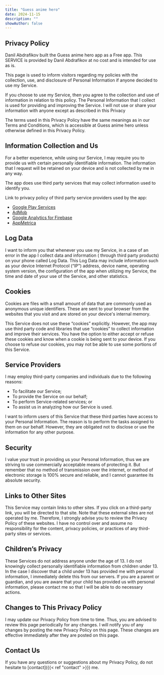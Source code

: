 ```yaml
---
title: "Guess anime hero"
date: 2024-11-15
description: ""
showAuthor: false
---
```


## Privacy Policy

Danil Abdrafikov built the Guess anime hero app as a Free app. This SERVICE is provided by Danil Abdrafikov at no cost
and is intended for use as is.

This page is used to inform visitors regarding my policies with the collection, use, and disclosure of Personal
Information if anyone decided to use my Service.

If you choose to use my Service, then you agree to the collection and use of information in relation to this policy. The
Personal Information that I collect is used for providing and improving the Service. I will not use or share your
information with anyone except as described in this Privacy

The terms used in this Privacy Policy have the same meanings as in our Terms and Conditions, which is accessible at
Guess anime hero unless otherwise defined in this Privacy Policy.

## Information Collection and Us

For a better experience, while using our Service, I may require you to provide us with certain personally identifiable
information. The information that I request will be retained on your device and is not collected by me in any way.

The app does use third party services that may collect information used to identify you.

Link to privacy policy of third party service providers used by the app:

* [Google Play Services](https://www.google.com/policies/privacy/)
* [AdMob](https://support.google.com/admob/answer/6128543?hl=en)
* [Google Analytics for Firebase](https://firebase.google.com/support/privacy)
* [AppMetrica](https://yandex.ru/legal/metrica_agreement/)

## Log Data

I want to inform you that whenever you use my Service, in a case of an error in the app I collect data and information (
through third party products) on your phone called Log Data. This Log Data may include information such as your device
Internet Protocol (“IP”) address, device name, operating system version, the configuration of the app when utilizing my
Service, the time and date of your use of the Service, and other statistics.

## Cookies

Cookies are files with a small amount of data that are commonly used as anonymous unique identifiers. These are sent to
your browser from the websites that you visit and are stored on your device's internal memory.

This Service does not use these “cookies” explicitly. However, the app may use third party code and libraries that use
“cookies” to collect information and improve their services. You have the option to either accept or refuse these
cookies and know when a cookie is being sent to your device. If you choose to refuse our cookies, you may not be able to
use some portions of this Service.

## Service Providers

I may employ third-party companies and individuals due to the following reasons:

* To facilitate our Service;
* To provide the Service on our behalf;
* To perform Service-related services; or
* To assist us in analyzing how our Service is used.

I want to inform users of this Service that these third parties have access to your Personal Information. The reason is
to perform the tasks assigned to them on our behalf. However, they are obligated not to disclose or use the information
for any other purpose.

## Security

I value your trust in providing us your Personal Information, thus we are striving to use commercially acceptable means
of protecting it. But remember that no method of transmission over the internet, or method of electronic storage is 100%
secure and reliable, and I cannot guarantee its absolute security.

## Links to Other Sites

This Service may contain links to other sites. If you click on a third-party link, you will be directed to that site.
Note that these external sites are not operated by me. Therefore, I strongly advise you to review the Privacy Policy of
these websites. I have no control over and assume no responsibility for the content, privacy policies, or practices of
any third-party sites or services.

## Children’s Privacy

These Services do not address anyone under the age of 13. I do not knowingly collect personally identifiable information
from children under 13. In the case I discover that a child under 13 has provided me with personal information, I
immediately delete this from our servers. If you are a parent or guardian, and you are aware that your child has
provided us with personal information, please contact me so that I will be able to do necessary actions.

## Changes to This Privacy Policy

I may update our Privacy Policy from time to time. Thus, you are advised to review this page periodically for any
changes. I will notify you of any changes by posting the new Privacy Policy on this page. These changes are effective
immediately after they are posted on this page.

## Contact Us

If you have any questions or suggestions about my Privacy Policy, do not hesitate to [contact]({{< ref "contact" >}})
me.
